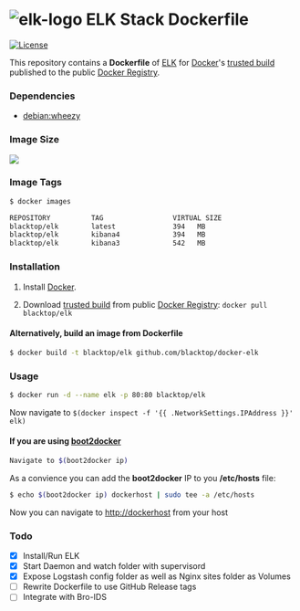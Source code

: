 ![elk-logo](https://raw.githubusercontent.com/blacktop/docker-elk/master/elk-logo.png)
ELK Stack Dockerfile
===================

[![License](http://img.shields.io/:license-mit-blue.svg)](http://doge.mit-license.org)

This repository contains a **Dockerfile** of [ELK](http://www.elasticsearch.org/overview/elkdownloads/) for [Docker](https://www.docker.io/)'s [trusted build](https://index.docker.io/u/blacktop/elk/) published to the public [Docker Registry](https://index.docker.io/).

### Dependencies

* [debian:wheezy](https://index.docker.io/_/debian/)

### Image Size
[![](https://badge.imagelayers.io/blacktop/elk:latest.svg)](https://imagelayers.io/?images=blacktop/elk:latest 'Get your own badge on imagelayers.io')

### Image Tags
```bash
$ docker images

REPOSITORY          TAG                 VIRTUAL SIZE
blacktop/elk        latest              394   MB
blacktop/elk        kibana4             394   MB
blacktop/elk        kibana3             542   MB
```

### Installation

1. Install [Docker](https://www.docker.io/).

2. Download [trusted build](https://index.docker.io/u/blacktop/elk/) from public [Docker Registry](https://index.docker.io/): `docker pull blacktop/elk`

#### Alternatively, build an image from Dockerfile
```bash
$ docker build -t blacktop/elk github.com/blacktop/docker-elk
```
### Usage
```bash
$ docker run -d --name elk -p 80:80 blacktop/elk
```
Now navigate to `$(docker inspect -f '{{ .NetworkSettings.IPAddress }}' elk)`

#### If you are using [boot2docker](http://boot2docker.io)

```bash
Navigate to $(boot2docker ip)
```
As a convience you can add the **boot2docker** IP to you **/etc/hosts** file:

```bash
$ echo $(boot2docker ip) dockerhost | sudo tee -a /etc/hosts
```
Now you can navigate to [http://dockerhost](http://dockerhost) from your host

### Todo
- [x] Install/Run ELK
- [x] Start Daemon and watch folder with supervisord
- [x] Expose Logstash config folder as well as Nginx sites folder as Volumes
- [ ] Rewrite Dockerfile to use GitHub Release tags
- [ ] Integrate with Bro-IDS
